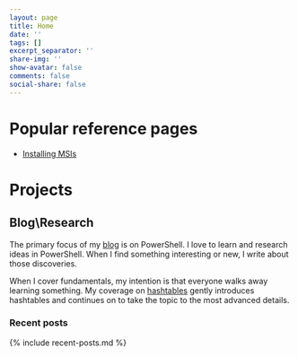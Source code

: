 ```yaml
---
layout: page
title: Home
date: ''
tags: []
excerpt_separator: ''
share-img: ''
show-avatar: false
comments: false
social-share: false
---
```

# Popular reference pages

* [Installing MSIs](/2016-10-21-powershell-installing-msi-files/?utm_source=blog&utm_medium=blog&utm_content=popref)

# Projects

## Blog\\Research

The primary focus of my [blog](/blog/?utm_source=blog&utm_medium=blog&utm_content=index) is on PowerShell. I love to learn and research ideas in PowerShell. When I find something interesting or new, I write about those discoveries.

When I cover fundamentals, my intention is that everyone walks away learning something. My coverage on [hashtables](/2016-11-06-powershell-hashtable-everything-you-wanted-to-know-about/?utm_source=blog&utm_medium=blog&utm_content=index) gently introduces hashtables and continues on to take the topic to the most advanced details.

### Recent posts

{% include recent-posts.md %}